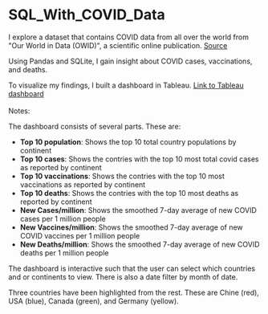 # SQL_With_COVID_Data

I explore a dataset that contains COVID data from all over the world from "Our World in Data (OWID)", a scientific online publication.
[Source](https://ourworldindata.org/covid-deaths) 

Using Pandas and SQLite, I gain insight about COVID cases, vaccinations, and deaths.


To visualize my findings, I built a dashboard in Tableau. [Link to Tableau dashboard](https://public.tableau.com/app/profile/alexander.bandurin/viz/Covid_Data_16815071012620/Vaccinesmillion)
<br>
<br>
Notes: 

The dashboard consists of several parts. These are:
- **Top 10 population**: Shows the top 10 total country populations by continent
- **Top 10 cases**: Shows the contries with the top 10 most total covid cases as reported by continent
- **Top 10 vaccinations**: Shows the contries with the top 10 most vaccinations as reported by continent
- **Top 10 deaths**: Shows the contries with the top 10 most deaths as reported by continent
- **New Cases/million**: Shows the smoothed 7-day average of new COVID cases per 1 million people
- **New Vaccines/million**: Shows the smoothed 7-day average of new COVID vaccines per 1 million people
- **New Deaths/million**: Shows the smoothed 7-day average of new COVID deaths per 1 million people

The dashboard is interactive such that the user can select which countries and or continents to view. There is also a date filter by month of date. 

Three countries have been highlighted from the rest. These are Chine (red), USA (blue), Canada (green), and Germany (yellow).

